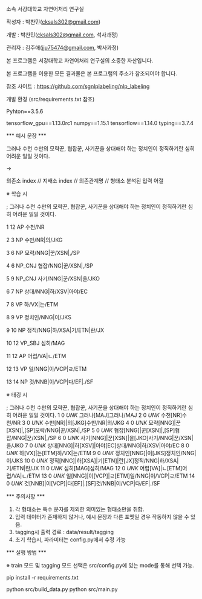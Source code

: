 소속 서강대학교 자연어처리 연구실

작성자 : 박찬민(cksals302@gmail.com)

개발 : 박찬민(cksals302@gmail.com, 석사과정)

관리자 : 김주애(jju75474@gmail.com, 박사과정)

본 프로그램은 서강대학교 자연어처리 연구실의 소중한 자산입니다.

본 프로그램을 이용한 모든 결과물은 본 프로그램의 주소가 참조되어야 합니다.

참조 사이트 : https://github.com/sgnlplabeling/nlp_labeling

개발 환경 (src/requirements.txt 참조)


Pyhton==3.5.6

tensorflow_gpu==1.13.0rc1
numpy==1.15.1
tensorflow==1.14.0
typing==3.7.4


*** 예시 문장 ***
 
 그러나 수천 수만의 모략꾼, 협잡꾼, 사기꾼을 상대해야 하는 정치인이 정직하기란 심히 어려운 일일 것이다.
 
 ->
 
의존소 index // 지배소 index // 의존관계명 // 형태소 분석된 입력 어절
 
 ※ 학습 시

 ; 그러나 수천 수만의 모략꾼, 협잡꾼, 사기꾼을 상대해야 하는 정치인이 정직하기란 심히 어려운 일일 것이다.
 
1	12	AP	수천/NR

2	3	NP	수만/NR|의/JKG

3	6	NP	모략/NNG|꾼/XSN|,/SP

4	6	NP_CNJ	협잡/NNG|꾼/XSN|,/SP

5	9	NP_CNJ	사기/NNG|꾼/XSN|을/JKO

6	7	NP	상대/NNG|하/XSV|아야/EC

7	8	VP	하/VX|는/ETM

8	9	VP	정치인/NNG|이/JKS

9	10	NP	정직/NNG|하/XSA|기/ETN|란/JX

10	12	VP_SBJ	심히/MAG

11	12	AP	어렵/VA|ㄴ/ETM

12	13	VP	일/NNG|이/VCP|ㄹ/ETM

13	14	NP	것/NNB|이/VCP|다/EF|./SF

 
 ※ 태깅 시
 
; 그러나 수천 수만의 모략꾼, 협잡꾼, 사기꾼을 상대해야 하는 정치인이 정직하기란 심히 어려운 일일 것이다.
1	0	$UNK$		그러나[MAJ]그러나/MAJ
2	0	$UNK$		수천[NR]수천/NR
3	0	$UNK$		수만[NR]|의[JKG]수만/NR|의/JKG
4	0	$UNK$		모략[NNG]|꾼[XSN]|,[SP]모략/NNG|꾼/XSN|,/SP
5	0	$UNK$		협잡[NNG]|꾼[XSN]|,[SP]협잡/NNG|꾼/XSN|,/SP
6	0	$UNK$		사기[NNG]|꾼[XSN]|을[JKO]사기/NNG|꾼/XSN|을/JKO
7	0	$UNK$		상대[NNG]|하[XSV]|아야[EC]상대/NNG|하/XSV|아야/EC
8	0	$UNK$		하[VX]|는[ETM]하/VX|는/ETM
9	0	$UNK$		정치인[NNG]|이[JKS]정치인/NNG|이/JKS
10	0	$UNK$		정직[NNG]|하[XSA]|기[ETN]|란[JX]정직/NNG|하/XSA|기/ETN|란/JX
11	0	$UNK$		심히[MAG]심히/MAG
12	0	$UNK$		어렵[VA]|ㄴ[ETM]어렵/VA|ㄴ/ETM
13	0	$UNK$		일[NNG]|이[VCP]|ㄹ[ETM]일/NNG|이/VCP|ㄹ/ETM
14	0	$UNK$		것[NNB]|이[VCP]|다[EF]|.[SF]것/NNB|이/VCP|다/EF|./SF

*** 주의사항 ***

 1. 각 형태소는 특수 문자를 제외한 의미있는 형태소만을 취함.
 2. 입력 데이터가 존재하지 않거나, 예시 문장과 다른 포멧일 경우 작동하지 않을 수 있음.
 3. tagging시 출력 경로 : data/result/tagging
 4. 초기 학습시, 파라미터는 config.py에서 수정 가능
 
*** 실행 방법 ***
 
 ※ train 모드 및 tagging 모드 선택은 src/config.py에 있는 mode를 통해 선택 가능.
 
 pip install -r requirements.txt
 
 python src/build_data.py
 python src/main.py